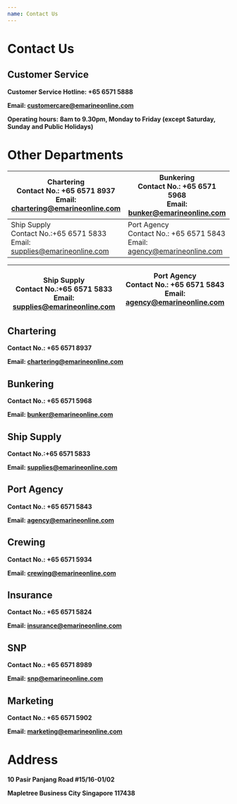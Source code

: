 ```yaml
---
name: Contact Us 
---
```


# Contact Us 

## Customer Service

**Customer Service Hotline: +65 6571 5888**

**Email: [customercare@emarineonline.com](mailto:customercare@emarineonline.com)**

**Operating hours: 8am to 9.30pm, Monday to Friday (except Saturday, Sunday and Public Holidays)**

# Other Departments

    
|Chartering<br>Contact No.: +65 6571 8937<br>Email: [chartering@emarineonline.com](mailto:chartering@emarineonline.com)|Bunkering<br>Contact No.: +65 6571 5968<br>Email: [bunker@emarineonline.com](mailto:bunker@emarineonline.com)|
|---|---|
|Ship Supply<br>Contact No.:+65 6571 5833<br>Email: [supplies@emarineonline.com](mailto:supplies@emarineonline.com)|Port Agency<br>Contact No.: +65 6571 5843<br>Email: [agency@emarineonline.com](mailto:agency@emarineonline.com)|

|<br>Ship Supply<br>Contact No.:+65 6571 5833<br>Email: [supplies@emarineonline.com](mailto:supplies@emarineonline.com)|Port Agency<br>Contact No.: +65 6571 5843<br>Email: [agency@emarineonline.com](mailto:agency@emarineonline.com)|
|---|---|





## Chartering

**Contact No.: +65 6571 8937**

**Email: [chartering@emarineonline.com](mailto:chartering@emarineonline.com)**

## Bunkering

**Contact No.: +65 6571 5968**

**Email: [bunker@emarineonline.com](mailto:bunker@emarineonline.com)**

## Ship Supply

**Contact No.:+65 6571 5833**

**Email: [supplies@emarineonline.com](mailto:supplies@emarineonline.com)**	

## Port Agency

**Contact No.: +65 6571 5843**

**Email: [agency@emarineonline.com](mailto:agency@emarineonline.com)**	

## Crewing

**Contact No.: +65 6571 5934**

**Email: [crewing@emarineonline.com](mailto:crewing@emarineonline.com)**	

## Insurance

**Contact No.: +65 6571 5824**

**Email: [insurance@emarineonline.com](mailto:insurance@emarineonline.com)**	

## SNP

**Contact No.: +65 6571 8989**

**Email: [snp@emarineonline.com](mailto:snp@emarineonline.com)**	

## Marketing 

**Contact No.: +65 6571 5902**

**Email: [marketing@emarineonline.com](mailto:marketing@emarineonline.com)**	

# Address
**10 Pasir Panjang Road #15&#47;16-01/02**

**Mapletree Business City Singapore 117438**
